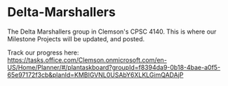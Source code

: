 # Delta-Marshallers
The Delta Marshallers group in Clemson's CPSC 4140. This is where our Milestone Projects will be updated, and posted.

Track our progress here:
https://tasks.office.com/Clemson.onmicrosoft.com/en-US/Home/Planner/#/plantaskboard?groupId=f8394da9-0b18-4bae-a0f5-65e97172f3cb&planId=KMBIGVNL0USAbY6XLKLGimQADAjP
